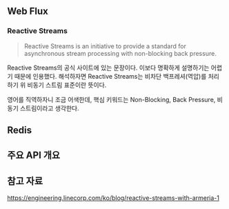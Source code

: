 ## Web Flux
### Reactive Streams
> Reactive Streams is an initiative to provide a standard 
> for asynchronous stream processing with non-blocking back pressure.

Reactive Streams의 공식 사이트에 있는 문장이다. 이보다 명확하게 설명하기는 어렵기 때문에 인용했다.
해석하자면 Reactive Streams는 비차단 백프레셔(역압)를 처리하기 위 비동기 스트림 표준이란 뜻이다.

영어를 직역하자니 조금 어색한데, 핵심 키워드는 Non-Blocking, Back Pressure, 비동기 스트림이라고 생각한다.

## Redis 

## 주요 API 개요

## 참고 자료
https://engineering.linecorp.com/ko/blog/reactive-streams-with-armeria-1